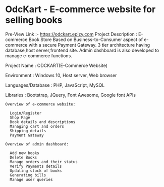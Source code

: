 # OdcKart - E-commerce website for selling books 

Pre-View Link :- https://odckart.epizy.com
Project Description : E-commerce Book Store Based on Business-to-Consumer aspect of e-commerce with a secure Payment Gateway. 3 tier architecture having database,host server,frontend site. Admin dashboard is also developed to manage e-commerce functions.  

Project Name : ODCKART(E-Commerce Website)

Environment	:	Windows 10, Host server, Web browser

Languages/Database	:	PHP, JavaScript, MySQL

Libraries	:	Bootstrap, JQuery, Font Awesome, Google font APIs



				
  
    Overview of e-commerce website:
      
      Login/Register
      Shop Page
      Book details and descriptions
      Managing cart and orders
      Shipping details
      Payment Gateway 

    Overview of admin dashboard: 
  
      Add new books
      Delete Books
      Manage orders and their status
      Verify Payments details
      Updating stock of books
      Generating bills 
      Manage user queries
